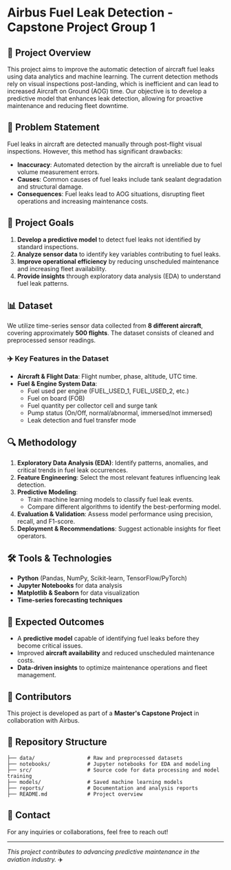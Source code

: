 # Airbus Fuel Leak Detection - Capstone Project Group 1

## 🚀 Project Overview
This project aims to improve the automatic detection of aircraft fuel leaks using data analytics and machine learning. The current detection methods rely on visual inspections post-landing, which is inefficient and can lead to increased Aircraft on Ground (AOG) time. Our objective is to develop a predictive model that enhances leak detection, allowing for proactive maintenance and reducing fleet downtime.

## 📌 Problem Statement
Fuel leaks in aircraft are detected manually through post-flight visual inspections. However, this method has significant drawbacks:
- **Inaccuracy**: Automated detection by the aircraft is unreliable due to fuel volume measurement errors.
- **Causes**: Common causes of fuel leaks include tank sealant degradation and structural damage.
- **Consequences**: Fuel leaks lead to AOG situations, disrupting fleet operations and increasing maintenance costs.

## 🎯 Project Goals
1. **Develop a predictive model** to detect fuel leaks not identified by standard inspections.
2. **Analyze sensor data** to identify key variables contributing to fuel leaks.
3. **Improve operational efficiency** by reducing unscheduled maintenance and increasing fleet availability.
4. **Provide insights** through exploratory data analysis (EDA) to understand fuel leak patterns.

## 📊 Dataset
We utilize time-series sensor data collected from **8 different aircraft**, covering approximately **500 flights**. The dataset consists of cleaned and preprocessed sensor readings.

### ✈️ Key Features in the Dataset
- **Aircraft & Flight Data**: Flight number, phase, altitude, UTC time.
- **Fuel & Engine System Data**:
  - Fuel used per engine (FUEL_USED_1, FUEL_USED_2, etc.)
  - Fuel on board (FOB)
  - Fuel quantity per collector cell and surge tank
  - Pump status (On/Off, normal/abnormal, immersed/not immersed)
  - Leak detection and fuel transfer mode

## 🔍 Methodology
1. **Exploratory Data Analysis (EDA)**: Identify patterns, anomalies, and critical trends in fuel leak occurrences.
2. **Feature Engineering**: Select the most relevant features influencing leak detection.
3. **Predictive Modeling**:
   - Train machine learning models to classify fuel leak events.
   - Compare different algorithms to identify the best-performing model.
4. **Evaluation & Validation**: Assess model performance using precision, recall, and F1-score.
5. **Deployment & Recommendations**: Suggest actionable insights for fleet operators.

## 🛠️ Tools & Technologies
- **Python** (Pandas, NumPy, Scikit-learn, TensorFlow/PyTorch)
- **Jupyter Notebooks** for data analysis
- **Matplotlib & Seaborn** for data visualization
- **Time-series forecasting techniques**

## 📌 Expected Outcomes
- A **predictive model** capable of identifying fuel leaks before they become critical issues.
- Improved **aircraft availability** and reduced unscheduled maintenance costs.
- **Data-driven insights** to optimize maintenance operations and fleet management.

## 📜 Contributors
This project is developed as part of a **Master's Capstone Project** in collaboration with Airbus.

## 📂 Repository Structure
```
├── data/                 # Raw and preprocessed datasets
├── notebooks/            # Jupyter notebooks for EDA and modeling
├── src/                  # Source code for data processing and model training
├── models/               # Saved machine learning models
├── reports/              # Documentation and analysis reports
├── README.md             # Project overview
```

## 📧 Contact
For any inquiries or collaborations, feel free to reach out!

---
_This project contributes to advancing predictive maintenance in the aviation industry._ ✈️

